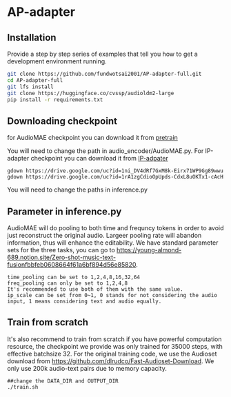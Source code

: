 # AP-adapter

## Installation

Provide a step by step series of examples that tell you how to get a development environment running.

```bash
git clone https://github.com/fundwotsai2001/AP-adapter-full.git
cd AP-adapter-full
git lfs install
git clone https://huggingface.co/cvssp/audioldm2-large
pip install -r requirements.txt
```
## Downloading checkpoint
for AudioMAE checkpoint you can download it from 
[pretrain](https://drive.google.com/file/d/1ni_DV4dRf7GxM8k-Eirx71WP9Gg89wwu/view?usp=share_link)

You will need to change the path in audio_encoder/AudioMAE.py.
For IP-adapter checkpoint you can download it from
[IP-adpater](https://drive.google.com/drive/u/0/folders/1TPbiVx4ijjd2tdbLNmwPgpR8UUoRizmj)
```
gdown https://drive.google.com/uc?id=1ni_DV4dRf7GxM8k-Eirx71WP9Gg89wwu
gdown https://drive.google.com/uc?id=1rA1zgCdioOpUpds-CdxL8uOKTx1-cAcH
```
You will need to change the paths in inference.py


## Parameter in inference.py

AudioMAE will do pooling to both time and frequncy tokens in order to avoid just reconstruct the original audio. Largeer pooling rate will abandon information, thus will enhance the editability. We have standard parameter sets for the three tasks, you can go to https://young-almond-689.notion.site/Zero-shot-music-text-fusionfbbfeb0608664f61a6bf894d56e85820.
```
time_pooling can be set to 1,2,4,8,16,32,64
freq_pooling can only be set to 1,2,4,8
It's recommended to use both of them with the same value.
ip_scale can be set from 0~1, 0 stands for not considering the audio input, 1 means considering text and audio equally.
```
## Train from scratch
It's also recommend to train from scratch if you have powerful computation resource, the checkpoint we provide was only trained for 35000 steps, with effective batchsize 32.
For the original training code, we use the Audioset download from https://github.com/dlrudco/Fast-Audioset-Download. We only use 200k audio-text pairs due to memory capacity. 
```
##change the DATA_DIR and OUTPUT_DIR
./train.sh
```
